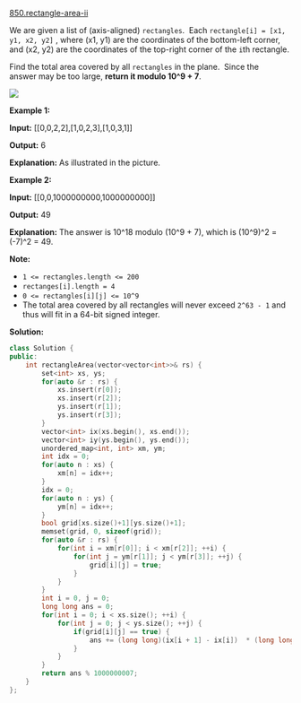 [850.rectangle-area-ii](https://leetcode.com/problems/rectangle-area-ii/)  

We are given a list of (axis-aligned) `rectangles`.  Each `rectangle[i] = [x1, y1, x2, y2]` , where (x1, y1) are the coordinates of the bottom-left corner, and (x2, y2) are the coordinates of the top-right corner of the `i`th rectangle.

Find the total area covered by all `rectangles` in the plane.  Since the answer may be too large, **return it modulo 10^9 + 7**.

![](https://s3-lc-upload.s3.amazonaws.com/uploads/2018/06/06/rectangle_area_ii_pic.png)

**Example 1:**

  
**Input:** \[\[0,0,2,2\],\[1,0,2,3\],\[1,0,3,1\]\]
  
**Output:** 6
  
**Explanation:** As illustrated in the picture.
  

**Example 2:**

  
**Input:** \[\[0,0,1000000000,1000000000\]\]
  
**Output:** 49
  
**Explanation:** The answer is 10^18 modulo (10^9 + 7), which is (10^9)^2 = (-7)^2 = 49.
  

**Note:**

*   `1 <= rectangles.length <= 200`
*   `rectanges[i].length = 4`
*   `0 <= rectangles[i][j] <= 10^9`
*   The total area covered by all rectangles will never exceed `2^63 - 1` and thus will fit in a 64-bit signed integer.  



**Solution:**  

```cpp
class Solution {
public:
    int rectangleArea(vector<vector<int>>& rs) {
        set<int> xs, ys;
        for(auto &r : rs) {
            xs.insert(r[0]);
            xs.insert(r[2]);
            ys.insert(r[1]);
            ys.insert(r[3]);
        }
        vector<int> ix(xs.begin(), xs.end());
        vector<int> iy(ys.begin(), ys.end());
        unordered_map<int, int> xm, ym;
        int idx = 0;
        for(auto n : xs) {
            xm[n] = idx++;
        }
        idx = 0;
        for(auto n : ys) {
            ym[n] = idx++;
        }
        bool grid[xs.size()+1][ys.size()+1];
        memset(grid, 0, sizeof(grid));
        for(auto &r : rs) {
            for(int i = xm[r[0]]; i < xm[r[2]]; ++i) {
                for(int j = ym[r[1]]; j < ym[r[3]]; ++j) {
                    grid[i][j] = true;
                }
            }
        }
        int i = 0, j = 0;
        long long ans = 0;
        for(int i = 0; i < xs.size(); ++i) {
            for(int j = 0; j < ys.size(); ++j) {
                if(grid[i][j] == true) {
                    ans += (long long)(ix[i + 1] - ix[i])  * (long long)(iy[j+1] - iy[j]);
                }
            }
        }
        return ans % 1000000007;
    }
};
```
      